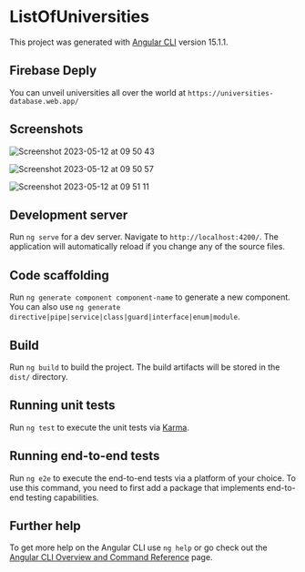 # ListOfUniversities

This project was generated with [Angular CLI](https://github.com/angular/angular-cli) version 15.1.1.

## Firebase Deply

You can unveil universities all over the world at `https://universities-database.web.app/`

## Screenshots

![Screenshot 2023-05-12 at 09 50 43](https://github.com/paulo-bettencourt/worldwide-university-database/assets/37920932/3cbe84a2-7598-48f3-ac0d-92e3f4eed58c)

![Screenshot 2023-05-12 at 09 50 57](https://github.com/paulo-bettencourt/worldwide-university-database/assets/37920932/cc75a152-4c62-4abc-9ede-b3bd6256610f)

![Screenshot 2023-05-12 at 09 51 11](https://github.com/paulo-bettencourt/worldwide-university-database/assets/37920932/f883b74f-2d82-4465-970e-c6dc7ed1ff90)

## Development server

Run `ng serve` for a dev server. Navigate to `http://localhost:4200/`. The application will automatically reload if you change any of the source files.

## Code scaffolding

Run `ng generate component component-name` to generate a new component. You can also use `ng generate directive|pipe|service|class|guard|interface|enum|module`.

## Build

Run `ng build` to build the project. The build artifacts will be stored in the `dist/` directory.

## Running unit tests

Run `ng test` to execute the unit tests via [Karma](https://karma-runner.github.io).

## Running end-to-end tests

Run `ng e2e` to execute the end-to-end tests via a platform of your choice. To use this command, you need to first add a package that implements end-to-end testing capabilities.

## Further help

To get more help on the Angular CLI use `ng help` or go check out the [Angular CLI Overview and Command Reference](https://angular.io/cli) page.
